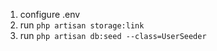 1. configure .env
2. run ```php artisan storage:link```
3. run ```php artisan db:seed --class=UserSeeder```